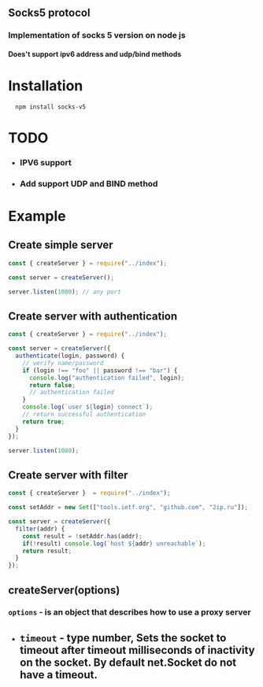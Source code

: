 ## Socks5 protocol

### Implementation of socks 5 version on node js

#### Does't support ipv6 address and udp/bind methods

# Installation

  ```
    npm install socks-v5
  ```

# TODO

  + ### IPV6 support
  + ### Add support UDP and BIND method

# Example 

## Create simple server
```javascript
const { createServer } = require("../index");

const server = createServer();

server.listen(1080); // any port
```

## Create server with authentication

``` javascript
const { createServer } = require("../index");

const server = createServer({
  authenticate(login, password) {
    // verify name/password
    if (login !== "foo" || password !== "bar") {
      console.log("authentication failed", login);
      return false; 
      // authentication failed
    }
    console.log(`user ${login} connect`);
    // return successful authentication
    return true;
  }
});

server.listen(1080);
```

## Create server with filter

```javascript
const { createServer }  = require("../index");

const setAddr = new Set(["tools.ietf.org", "github.com", "2ip.ru"]);

const server = createServer({
  filter(addr) {
    const result = !setAddr.has(addr); 
    if(!result) console.log(`host ${addr} unreachable`);
    return result;
  }
});
```

## __createServer(options)__

### ```options``` - is an object that describes how to use a proxy server

 + ## ```timeout``` - type number, Sets the socket to timeout after timeout milliseconds of inactivity on the socket. By default net.Socket do not have a timeout.

 
